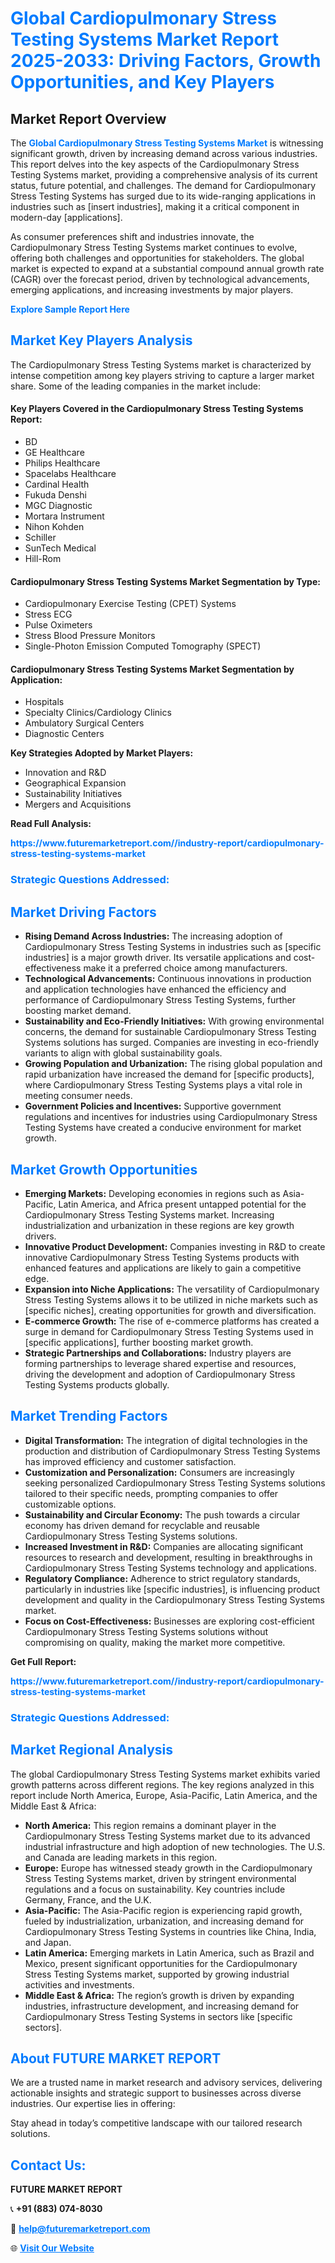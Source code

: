 <h1 style="color: #007BFF;">Global Cardiopulmonary Stress Testing Systems Market Report 2025-2033: Driving Factors, Growth Opportunities, and Key Players</h1>

<section id="overview">
<h2>Market Report Overview</h2>
<p>The <a href="https://www.futuremarketreport.com//industry-report/cardiopulmonary-stress-testing-systems-market" style="color: #007BFF; text-decoration: none;"><strong>Global Cardiopulmonary Stress Testing Systems Market</strong></a> is witnessing significant growth, driven by increasing demand across various industries. This report delves into the key aspects of the Cardiopulmonary Stress Testing Systems market, providing a comprehensive analysis of its current status, future potential, and challenges. The demand for Cardiopulmonary Stress Testing Systems has surged due to its wide-ranging applications in industries such as [insert industries], making it a critical component in modern-day [applications].</p>
<p>As consumer preferences shift and industries innovate, the Cardiopulmonary Stress Testing Systems market continues to evolve, offering both challenges and opportunities for stakeholders. The global market is expected to expand at a substantial compound annual growth rate (CAGR) over the forecast period, driven by technological advancements, emerging applications, and increasing investments by major players.</p>
</section>

<section id="overview">
<p><a href="https://www.futuremarketreport.com//request-sample/reportId=64115" style="color: #007BFF; text-decoration: none;"><strong>Explore Sample Report Here</strong></a></p>
</section>

<section id="key-players">
<h2 style="color: #007BFF;">Market Key Players Analysis</h2>
<p>The Cardiopulmonary Stress Testing Systems market is characterized by intense competition among key players striving to capture a larger market share. Some of the leading companies in the market include:</p>
<h4>Key Players Covered in the Cardiopulmonary Stress Testing Systems Report:</h4>
<ul><li>BD</li><li>GE Healthcare</li><li>Philips Healthcare</li><li>Spacelabs Healthcare</li><li>Cardinal Health</li><li>Fukuda Denshi</li><li>MGC Diagnostic</li><li>Mortara Instrument</li><li>Nihon Kohden</li><li>Schiller</li><li>SunTech Medical</li><li>Hill-Rom</li></ul>
<h4>Cardiopulmonary Stress Testing Systems Market Segmentation by Type:</h4>
<ul><li>Cardiopulmonary Exercise Testing (CPET) Systems</li><li>Stress ECG</li><li>Pulse Oximeters</li><li>Stress Blood Pressure Monitors</li><li>Single-Photon Emission Computed Tomography (SPECT)</li></ul>

<h4>Cardiopulmonary Stress Testing Systems Market Segmentation by Application:</h4>
<ul><li>Hospitals</li><li>Specialty Clinics/Cardiology Clinics</li><li>Ambulatory Surgical Centers</li><li>Diagnostic Centers</li></ul>
<p><strong>Key Strategies Adopted by Market Players:</strong></p>
<ul>
<li>Innovation and R&D</li>
<li>Geographical Expansion</li>
<li>Sustainability Initiatives</li>
<li>Mergers and Acquisitions</li>
</ul>
</section>

<section>
<p><strong>Read Full Analysis: </strong></p><a href="https://www.futuremarketreport.com//industry-report/cardiopulmonary-stress-testing-systems-market" style="color: #007BFF; text-decoration: none;"><strong>https://www.futuremarketreport.com//industry-report/cardiopulmonary-stress-testing-systems-market</strong></a>
<h3 style="color: #007BFF;">Strategic Questions Addressed:</h3>
</section>

<section id="driving-factors">
<h2 style="color: #007BFF;">Market Driving Factors</h2>
<ul>
<li><strong>Rising Demand Across Industries:</strong> The increasing adoption of Cardiopulmonary Stress Testing Systems in industries such as [specific industries] is a major growth driver. Its versatile applications and cost-effectiveness make it a preferred choice among manufacturers.</li>
<li><strong>Technological Advancements:</strong> Continuous innovations in production and application technologies have enhanced the efficiency and performance of Cardiopulmonary Stress Testing Systems, further boosting market demand.</li>
<li><strong>Sustainability and Eco-Friendly Initiatives:</strong> With growing environmental concerns, the demand for sustainable Cardiopulmonary Stress Testing Systems solutions has surged. Companies are investing in eco-friendly variants to align with global sustainability goals.</li>
<li><strong>Growing Population and Urbanization:</strong> The rising global population and rapid urbanization have increased the demand for [specific products], where Cardiopulmonary Stress Testing Systems plays a vital role in meeting consumer needs.</li>
<li><strong>Government Policies and Incentives:</strong> Supportive government regulations and incentives for industries using Cardiopulmonary Stress Testing Systems have created a conducive environment for market growth.</li>
</ul>
</section>

<section id="growth-opportunities">
<h2 style="color: #007BFF;">Market Growth Opportunities</h2>
<ul>
<li><strong>Emerging Markets:</strong> Developing economies in regions such as Asia-Pacific, Latin America, and Africa present untapped potential for the Cardiopulmonary Stress Testing Systems market. Increasing industrialization and urbanization in these regions are key growth drivers.</li>
<li><strong>Innovative Product Development:</strong> Companies investing in R&D to create innovative Cardiopulmonary Stress Testing Systems products with enhanced features and applications are likely to gain a competitive edge.</li>
<li><strong>Expansion into Niche Applications:</strong> The versatility of Cardiopulmonary Stress Testing Systems allows it to be utilized in niche markets such as [specific niches], creating opportunities for growth and diversification.</li>
<li><strong>E-commerce Growth:</strong> The rise of e-commerce platforms has created a surge in demand for Cardiopulmonary Stress Testing Systems used in [specific applications], further boosting market growth.</li>
<li><strong>Strategic Partnerships and Collaborations:</strong> Industry players are forming partnerships to leverage shared expertise and resources, driving the development and adoption of Cardiopulmonary Stress Testing Systems products globally.</li>
</ul>
</section>

<section id="trending-factors">
<h2 style="color: #007BFF;">Market Trending Factors</h2>
<ul>
<li><strong>Digital Transformation:</strong> The integration of digital technologies in the production and distribution of Cardiopulmonary Stress Testing Systems has improved efficiency and customer satisfaction.</li>
<li><strong>Customization and Personalization:</strong> Consumers are increasingly seeking personalized Cardiopulmonary Stress Testing Systems solutions tailored to their specific needs, prompting companies to offer customizable options.</li>
<li><strong>Sustainability and Circular Economy:</strong> The push towards a circular economy has driven demand for recyclable and reusable Cardiopulmonary Stress Testing Systems solutions.</li>
<li><strong>Increased Investment in R&D:</strong> Companies are allocating significant resources to research and development, resulting in breakthroughs in Cardiopulmonary Stress Testing Systems technology and applications.</li>
<li><strong>Regulatory Compliance:</strong> Adherence to strict regulatory standards, particularly in industries like [specific industries], is influencing product development and quality in the Cardiopulmonary Stress Testing Systems market.</li>
<li><strong>Focus on Cost-Effectiveness:</strong> Businesses are exploring cost-efficient Cardiopulmonary Stress Testing Systems solutions without compromising on quality, making the market more competitive.</li>
</ul>
</section>

<section>
<p><strong>Get Full Report: </strong></p><a href="https://www.futuremarketreport.com//industry-report/cardiopulmonary-stress-testing-systems-market" style="color: #007BFF; text-decoration: none;"><strong>https://www.futuremarketreport.com//industry-report/cardiopulmonary-stress-testing-systems-market</strong></a>
<h3 style="color: #007BFF;">Strategic Questions Addressed:</h3>
</section>


<section id="regional-analysis">
<h2 style="color: #007BFF;">Market Regional Analysis</h2>
<p>The global Cardiopulmonary Stress Testing Systems market exhibits varied growth patterns across different regions. The key regions analyzed in this report include North America, Europe, Asia-Pacific, Latin America, and the Middle East & Africa:</p>
<ul>
<li><strong>North America:</strong> This region remains a dominant player in the Cardiopulmonary Stress Testing Systems market due to its advanced industrial infrastructure and high adoption of new technologies. The U.S. and Canada are leading markets in this region.</li>
<li><strong>Europe:</strong> Europe has witnessed steady growth in the Cardiopulmonary Stress Testing Systems market, driven by stringent environmental regulations and a focus on sustainability. Key countries include Germany, France, and the U.K.</li>
<li><strong>Asia-Pacific:</strong> The Asia-Pacific region is experiencing rapid growth, fueled by industrialization, urbanization, and increasing demand for Cardiopulmonary Stress Testing Systems in countries like China, India, and Japan.</li>
<li><strong>Latin America:</strong> Emerging markets in Latin America, such as Brazil and Mexico, present significant opportunities for the Cardiopulmonary Stress Testing Systems market, supported by growing industrial activities and investments.</li>
<li><strong>Middle East & Africa:</strong> The region’s growth is driven by expanding industries, infrastructure development, and increasing demand for Cardiopulmonary Stress Testing Systems in sectors like [specific sectors].</li>
</ul>
</section>

<footer>
<h2 style="color: #007BFF;">About FUTURE MARKET REPORT</h2>
<p>We are a trusted name in market research and advisory services, delivering actionable insights and strategic support to businesses across diverse industries. Our expertise lies in offering:</p>

<p>Stay ahead in today’s competitive landscape with our tailored research solutions.</p>

<h2 style="color: #007BFF;">Contact Us:</h2>
<p><strong>FUTURE MARKET REPORT</strong></p>
<p>📞 <strong>+91 (883) 074-8030</strong></p>
<p>📧 <strong><a href="mailto:help@futuremarketreport.com" style="color: #007BFF;">help@futuremarketreport.com</a></strong></p>
<p>🌐 <strong><a href="https://www.futuremarketreport.com/" style="color: #007BFF;">Visit Our Website</a></strong></p>
</footer>